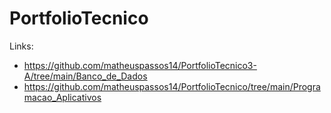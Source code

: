 # PortfolioTecnico
Links:
- https://github.com/matheuspassos14/PortfolioTecnico3-A/tree/main/Banco_de_Dados
- https://github.com/matheuspassos14/PortfolioTecnico/tree/main/Programacao_Aplicativos
